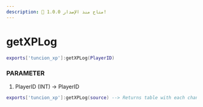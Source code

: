 ```yaml
---
description: 🔧 متاح منذ الإصدار 1.0.0!
---
```


# getXPLog

```lua title="Export Syntax"
exports['tuncion_xp']:getXPLog(PlayerID)
```

### PARAMETER

1. PlayerID <span className="color-blue">(INT)</span> <span className="color-orange">-> PlayerID</span>

```lua
exports['tuncion_xp']:getXPLog(source) --> Returns table with each change
```